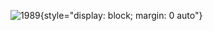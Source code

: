 
![1989](https://github.com/SaruGGS/SaruGGS/assets/93264560/0cdea87c-86ee-45f3-bcc3-db817605ad7a){style="display: block; margin: 0 auto"}
